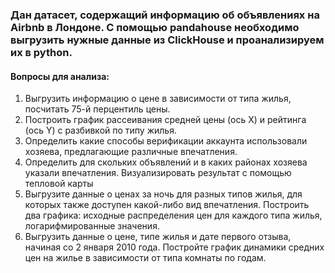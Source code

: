 ### Дан датасет, содержащий информацию об объявлениях на Airbnb в Лондоне. С помощью pandahouse необходимо выгрузить нужные данные из ClickHouse и проанализируем их в python. 
#### Вопросы для анализа:
1. Выгрузить информацию о цене в зависимости от типа жилья, посчитать 75-й перцентиль цены.
2. Построить график рассеивания средней цены (ось X) и рейтинга (ось Y) c разбивкой по типу жилья.
3. Определить какие способы верификации аккаунта использовали хозяева, предлагающие различные впечатления.
4. Определить для скольких объявлений и в каких районах хозяева указали впечатления. Визуализировать результат с помощью тепловой карты
5. Выгрузите данные о ценах за ночь для разных типов жилья, для которых также доступен какой-либо вид впечатления. Построить два графика: исходные распределения цен для каждого типа жилья, логарифмированные значения.
6. Выгрузить данные о цене, типе жилья и дате первого отзыва, начиная со 2 января 2010 года. Постройте график динамики средних цен на жилье в зависимости от типа комнаты  по годам.

